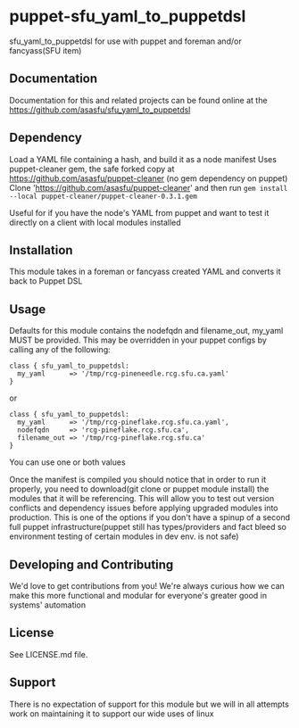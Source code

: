 puppet-sfu_yaml_to_puppetdsl
======

sfu_yaml_to_puppetdsl for use with puppet and foreman and/or fancyass(SFU item)

Documentation
-------------

Documentation for this and related projects can be found online at the
https://github.com/asasfu/sfu_yaml_to_puppetdsl

Dependency
----------

Load a YAML file containing a hash, and build it as a node manifest
Uses puppet-cleaner gem, the safe forked copy at https://github.com/asasfu/puppet-cleaner (no gem dependency on puppet)
Clone 'https://github.com/asasfu/puppet-cleaner' and then run `gem install --local puppet-cleaner/puppet-cleaner-0.3.1.gem`

Useful for if you have the node's YAML from puppet and want to test it directly on a client with local modules installed


Installation
------------

This module takes in a foreman or fancyass created YAML and converts it back to Puppet DSL

Usage
-----

Defaults for this module contains the nodefqdn and filename_out, my_yaml MUST be provided.  This may be overridden in your puppet configs by calling any of the following:

  ```puppet
  class { sfu_yaml_to_puppetdsl: 
    my_yaml      => '/tmp/rcg-pineneedle.rcg.sfu.ca.yaml'
  }
  ```
  or

  ```puppet
  class { sfu_yaml_to_puppetdsl: 
    my_yaml      => '/tmp/rcg-pineflake.rcg.sfu.ca.yaml',
    nodefqdn     => 'rcg-pineflake.rcg.sfu.ca',
    filename_out => '/tmp/rcg-pineflake.rcg.sfu.ca'
  }
  ```
You can use one or both values

Once the manifest is compiled you should notice that in order to run it properly, you need to download(git clone or puppet module install) the modules that it will be referencing.  This will allow you to test out version conflicts and dependency issues before applying upgraded modules into production.  This is one of the options if you don't have a spinup of a second full puppet infrastructure(puppet still has types/providers and fact bleed so environment testing of certain modules in dev env. is not safe)

Developing and Contributing
---------------------------

We'd love to get contributions from you!
We're always curious how we can make this more functional and modular for everyone's greater good in systems' automation

License
-------

See LICENSE.md file.

Support
-------

There is no expectation of support for this module but we will in all attempts work on maintaining it to support our wide uses of linux
